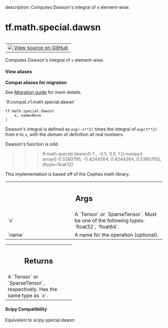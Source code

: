 description: Computes Dawson's integral of x element-wise.

<div itemscope itemtype="http://developers.google.com/ReferenceObject">
<meta itemprop="name" content="tf.math.special.dawsn" />
<meta itemprop="path" content="Stable" />
</div>

# tf.math.special.dawsn

<!-- Insert buttons and diff -->

<table class="tfo-notebook-buttons tfo-api nocontent" align="left">
<td>
  <a target="_blank" href="https://github.com/tensorflow/tensorflow/blob/r2.2/tensorflow/python/ops/special_math_ops.py#L104-L130">
    <img src="https://www.tensorflow.org/images/GitHub-Mark-32px.png" />
    View source on GitHub
  </a>
</td>
</table>



Computes Dawson's integral of `x` element-wise.

<section class="expandable">
  <h4 class="showalways">View aliases</h4>
  <p>
<b>Compat aliases for migration</b>
<p>See
<a href="https://www.tensorflow.org/guide/migrate">Migration guide</a> for
more details.</p>
<p>`tf.compat.v1.math.special.dawsn`</p>
</p>
</section>

<pre class="devsite-click-to-copy prettyprint lang-py tfo-signature-link">
<code>tf.math.special.dawsn(
    x, name=None
)
</code></pre>



<!-- Placeholder for "Used in" -->

Dawson's integral is defined as `exp(-x**2)` times the integral of
`exp(t**2)` from `0` to `x`, with the domain of definition all real numbers.

Dawson's function is odd.
>>> tf.math.special.dawsn([-1., -0.5, 0.5, 1.]).numpy()
array([-0.5380795, -0.4244364, 0.4244364,  0.5380795], dtype=float32)

This implementation is based off of the Cephes math library.

<!-- Tabular view -->
 <table class="responsive fixed orange">
<colgroup><col width="214px"><col></colgroup>
<tr><th colspan="2"><h2 class="add-link">Args</h2></th></tr>

<tr>
<td>
`x`
</td>
<td>
A `Tensor` or `SparseTensor`. Must be one of the following types:
`float32`, `float64`.
</td>
</tr><tr>
<td>
`name`
</td>
<td>
A name for the operation (optional).
</td>
</tr>
</table>



<!-- Tabular view -->
 <table class="responsive fixed orange">
<colgroup><col width="214px"><col></colgroup>
<tr><th colspan="2"><h2 class="add-link">Returns</h2></th></tr>
<tr class="alt">
<td colspan="2">
A `Tensor` or `SparseTensor`, respectively. Has the same type as `x`.
</td>
</tr>

</table>




#### Scipy Compatibility
Equivalent to scipy.special.dawsn

